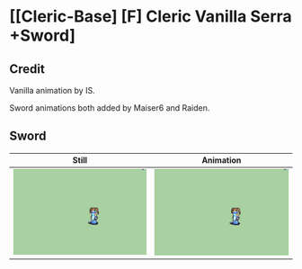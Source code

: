 # [\[Cleric-Base\] \[F\] Cleric Vanilla Serra +Sword]

## Credit

Vanilla animation by IS.

Sword animations both added by Maiser6 and Raiden.
	
## Sword

| Still | Animation |
| :---: | :-------: |
| ![Sword still](./Sword_000.png) | ![Sword animation](./Sword.gif) |
